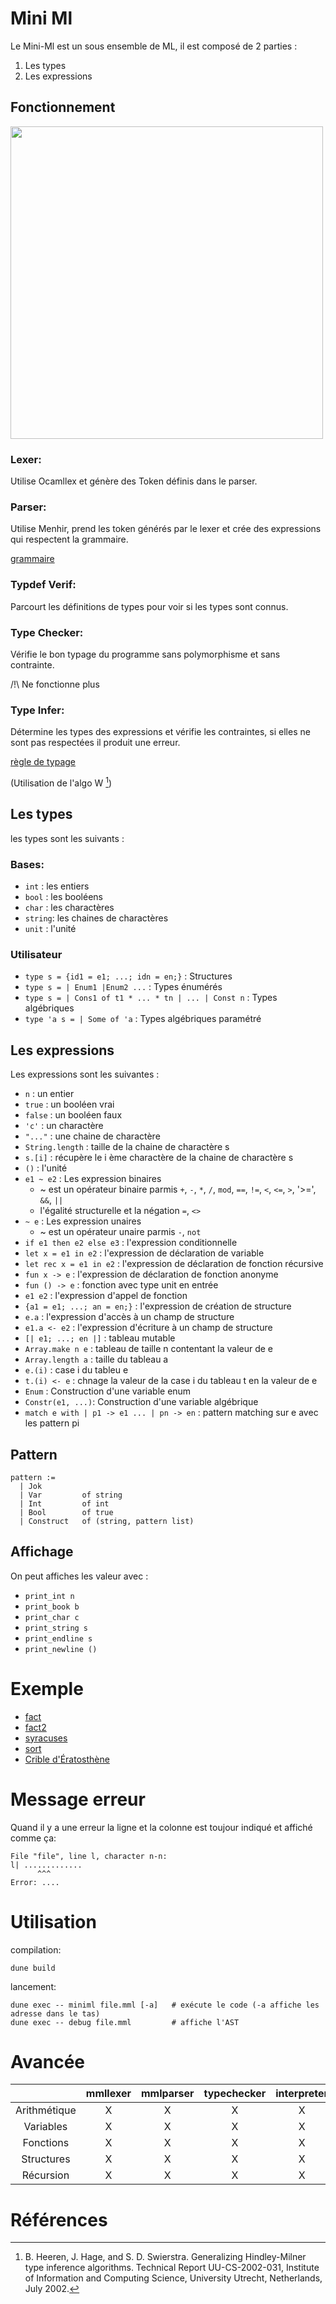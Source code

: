 # Mini Ml

Le Mini-Ml est un sous ensemble de ML, il est composé de 2 parties :
1. Les types
2. Les expressions

## Fonctionnement 

<img src="./doc/diagram.png" 
   width="500"/>

### Lexer:
  
  Utilise Ocamllex et génère des Token définis dans le parser.

### Parser:
  
  Utilise Menhir, prend les token générés par le lexer
  et crée des expressions qui respectent la grammaire.
  
  [grammaire](./doc/grammar.txt)

### Typdef Verif:

  Parcourt les définitions de types pour voir si les
  types sont connus.

### Type Checker:

  Vérifie le bon typage du programme sans polymorphisme et sans contrainte.

  /!\ Ne fonctionne plus

### Type Infer:
  
  Détermine les types des expressions et vérifie les contraintes,
  si elles ne sont pas respectées il produit une erreur.

  [règle de typage](./doc/typage.md)

  (Utilisation de l'algo W [^1])

## Les types

les types sont les suivants :

### Bases:

- `int`   : les entiers
- `bool`  : les booléens
- `char`  : les charactères
- `string`: les chaines de charactères
- `unit`  : l'unité

### Utilisateur 
- `type s = {id1 = e1; ...; idn = en;}` : Structures
- `type s = | Enum1 |Enum2 ...` : Types énumérés
- `type s = | Cons1 of t1 * ... * tn | ... | Const n` : Types algébriques
- `type 'a s = | Some of 'a` : Types algébriques paramétré

## Les expressions

Les expressions sont les suivantes :
- `n` : un entier
- `true` : un booléen vrai
- `false` : un booléen faux
- `'c'` : un charactère 
- `"..."` : une chaine de charactère
- `String.length` : taille de la chaine de charactère s
- `s.[i]` : récupère le i ème charactère de la chaine de charactère s 
- `()` : l'unité
- `e1 ~ e2` : Les expression binaires
    - ~ est un opérateur binaire parmis `+`, `-`, `*`, `/`, `mod`, `==`, `!=`, `<`, `<=`, `>`, '>=', `&&`, `||`
    - l'égalité structurelle et la négation `=`, `<>`
- `~ e` : Les expression unaires
    - ~ est un opérateur unaire parmis `-`, `not`
- `if e1 then e2 else e3` : l'expression conditionnelle
- `let x = e1 in e2` : l'expression de déclaration de variable
- `let rec x = e1 in e2` : l'expression de déclaration de fonction récursive
- `fun x -> e` : l'expression de déclaration de fonction anonyme
- `fun () -> e` : fonction avec type unit en entrée
- `e1 e2` : l'expression d'appel de fonction
- `{a1 = e1; ...; an = en;}` : l'expression de création de structure
- `e.a` : l'expression d'accès à un champ de structure
- `e1.a <- e2` : l'expression d'écriture à un champ de structure
- `[| e1; ...; en |]` : tableau mutable
- `Array.make n e` : tableau de taille n contentant la valeur de e
- `Array.length a` : taille du tableau a
- `e.(i)` : case i du tableu e
- `t.(i) <- e` : chnage la valeur de la case i du tableau t en la valeur de e 
- `Enum` : Construction d'une variable enum
- `Constr(e1, ...)`: Construction d'une variable algébrique
- `match e with | p1 -> e1 ... | pn -> en` : pattern matching sur e avec les pattern pi

## Pattern 

```
pattern := 
  | Jok
  | Var         of string
  | Int         of int
  | Bool        of true
  | Construct   of (string, pattern list)

```

## Affichage 

On peut affiches les valeur avec :

- `print_int n`
- `print_book b`
- `print_char c`
- `print_string s`
- `print_endline s`
- `print_newline ()`

# Exemple

- [fact](./tests/fact.mml)
- [fact2](./tests/fact2.mml)
- [syracuses](./tests/syracuse.mml)
- [sort](./tests/array/sort.mml)
- [Crible d'Ératosthène](./tests/array/crible.mml)

# Message erreur

Quand il y a une erreur la ligne et la colonne est toujour indiqué
et affiché comme ça:
```
File "file", line l, character n-n:
l| .............
      ^^^
Error: ....
```

# Utilisation 

compilation:
```
dune build
```

lancement:
```
dune exec -- miniml file.mml [-a]   # exécute le code (-a affiche les adresse dans le tas)
dune exec -- debug file.mml         # affiche l'AST
```

# Avancée

|              | mmllexer | mmlparser | typechecker | interpreter |
|:------------:|:--------:|:---------:|:-----------:|:-----------:|
| Arithmétique |     X    |     X     |      X      |      X      |
|   Variables  |     X    |     X     |      X      |      X      |
|   Fonctions  |     X    |     X     |      X      |      X      |
|  Structures  |     X    |     X     |      X      |      X      |
|   Récursion  |     X    |     X     |      X      |      X      |

# Références

[^1]: B. Heeren, J. Hage, and S. D. Swierstra. Generalizing Hindley-Milner type inference algorithms. Technical Report UU-CS-2002-031, Institute of Information and Computing Science, University Utrecht, Netherlands, July 2002.

